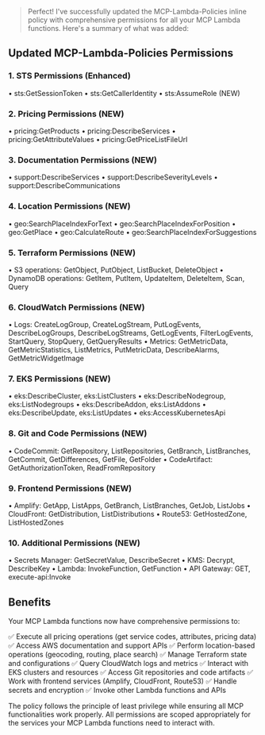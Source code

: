> Perfect! I've successfully updated the MCP-Lambda-Policies inline policy with comprehensive permissions for all your MCP Lambda functions. Here's a summary of what was added:

## Updated MCP-Lambda-Policies Permissions

### 1. STS Permissions (Enhanced)
• sts:GetSessionToken
• sts:GetCallerIdentity
• sts:AssumeRole (NEW)

### 2. Pricing Permissions (NEW)
• pricing:GetProducts
• pricing:DescribeServices
• pricing:GetAttributeValues
• pricing:GetPriceListFileUrl

### 3. Documentation Permissions (NEW)
• support:DescribeServices
• support:DescribeSeverityLevels
• support:DescribeCommunications

### 4. Location Permissions (NEW)
• geo:SearchPlaceIndexForText
• geo:SearchPlaceIndexForPosition
• geo:GetPlace
• geo:CalculateRoute
• geo:SearchPlaceIndexForSuggestions

### 5. Terraform Permissions (NEW)
• S3 operations: GetObject, PutObject, ListBucket, DeleteObject
• DynamoDB operations: GetItem, PutItem, UpdateItem, DeleteItem, Scan, Query

### 6. CloudWatch Permissions (NEW)
• Logs: CreateLogGroup, CreateLogStream, PutLogEvents, DescribeLogGroups, DescribeLogStreams, GetLogEvents, FilterLogEvents, StartQuery, StopQuery, GetQueryResults
• Metrics: GetMetricData, GetMetricStatistics, ListMetrics, PutMetricData, DescribeAlarms, GetMetricWidgetImage

### 7. EKS Permissions (NEW)
• eks:DescribeCluster, eks:ListClusters
• eks:DescribeNodegroup, eks:ListNodegroups
• eks:DescribeAddon, eks:ListAddons
• eks:DescribeUpdate, eks:ListUpdates
• eks:AccessKubernetesApi

### 8. Git and Code Permissions (NEW)
• CodeCommit: GetRepository, ListRepositories, GetBranch, ListBranches, GetCommit, GetDifferences, GetFile, GetFolder
• CodeArtifact: GetAuthorizationToken, ReadFromRepository

### 9. Frontend Permissions (NEW)
• Amplify: GetApp, ListApps, GetBranch, ListBranches, GetJob, ListJobs
• CloudFront: GetDistribution, ListDistributions
• Route53: GetHostedZone, ListHostedZones

### 10. Additional Permissions (NEW)
• Secrets Manager: GetSecretValue, DescribeSecret
• KMS: Decrypt, DescribeKey
• Lambda: InvokeFunction, GetFunction
• API Gateway: GET, execute-api:Invoke

## Benefits

Your MCP Lambda functions now have comprehensive permissions to:

✅ Execute all pricing operations (get service codes, attributes, pricing data)
✅ Access AWS documentation and support APIs
✅ Perform location-based operations (geocoding, routing, place search)
✅ Manage Terraform state and configurations
✅ Query CloudWatch logs and metrics
✅ Interact with EKS clusters and resources
✅ Access Git repositories and code artifacts
✅ Work with frontend services (Amplify, CloudFront, Route53)
✅ Handle secrets and encryption
✅ Invoke other Lambda functions and APIs

The policy follows the principle of least privilege while ensuring all MCP functionalities work properly. All permissions are scoped appropriately for the services your MCP Lambda
functions need to interact with.
